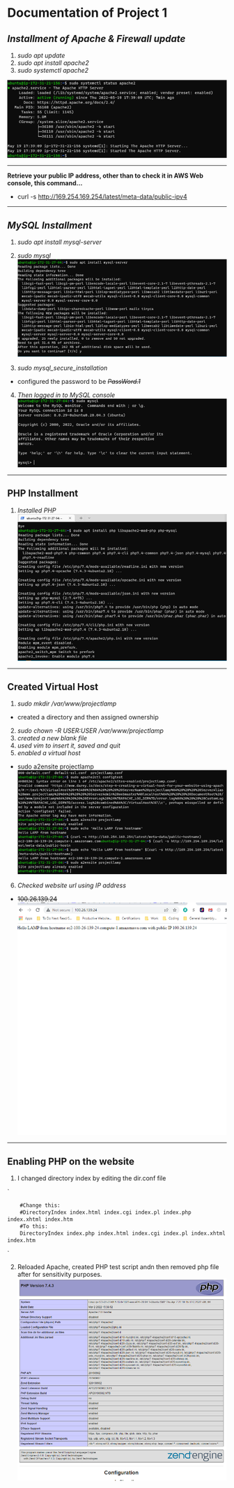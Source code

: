 # Documentation of Project 1

## *Installment of Apache & Firewall update*
1. *sudo apt update*
2. *sudo apt install apache2*
3. *sudo systemctl apache2*

![Apache status](./images/apache%20status.png)

------------------
**Retrieve your public IP address, other than to check it in AWS Web console, this command...**
- curl -s http://169.254.169.254/latest/meta-data/public-ipv4
-------------------

## *MySQL Installment*
1. *sudo apt install mysql-server*
2. *sudo mysql*
![mysql install server](./images/sudo%20apt%20install%20mysql-server.png)

3. *sudo mysql_secure_installation*
- configured the password to be ~~*PassWord.1*~~
4. *Then logged in to MySQL console*
![Loggin into MySQL console](./images/Logging%20into%20MYSQL%20console%20database%20root.png)

-------------------------
## PHP Installment
1. *Installed PHP*
![PHP INstall](./images/installed%20php.png)
----------------------------

## Created Virtual Host

1. *sudo mkdir /var/www/projectlamp*
- created a directory and then assigned ownership
2. *sudo chown -R $USER:$USER /var/www/projectlamp*
3. *created a new blank file*
4. *used vim to insert it, saved and quit*
5. *enabled a virtual host*
- sudo a2ensite projectlamp
![Enabled virtual host](./images/Enabled%20virtual%20host.png)
6. *Checked website url using IP address*
- ~~100.26.139.24~~
![Website in browser](./images/website.png)
--------------------

## Enabling PHP on the website
1. I changed directory index by editing the dir.conf file

`<IfModule mod_dir.c>

        #Change this:
        #DirectoryIndex index.html index.cgi index.pl index.php index.xhtml index.htm
        #To this:
        DirectoryIndex index.php index.html index.cgi index.pl index.xhtml index.htm
</IfModule>`

2. Reloaded Apache, created PHP test script andn then removed php file after for sensitivity purposes.
![php file](./images/Created%20new%20php%20file%20in%20root.png)